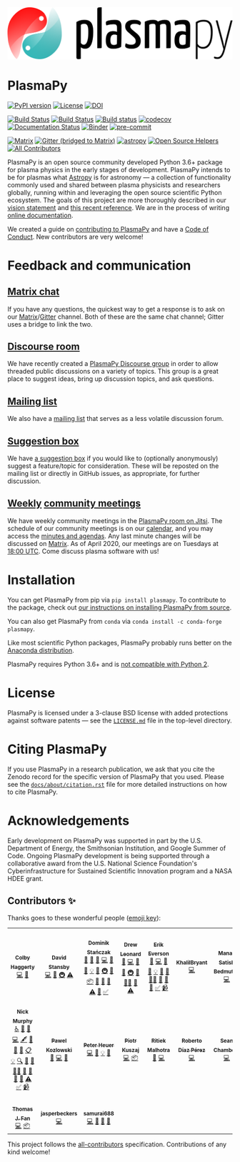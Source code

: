 <div align="center"><img src="https://raw.githubusercontent.com/PlasmaPy/PlasmaPy-logo/master/exports/with-text-dark.png" width="600"/></div>

# PlasmaPy

[![PyPI version](https://badge.fury.io/py/plasmapy.svg)](https://badge.fury.io/py/plasmapy)
[![License](https://img.shields.io/badge/License-BSD%203--Clause-blue.svg)](./LICENSE.md)
[![DOI](https://zenodo.org/badge/DOI/10.5281/zenodo.1436011.svg)](https://doi.org/10.5281/zenodo.1436011)

[![Build Status](https://travis-ci.org/PlasmaPy/PlasmaPy.svg?branch=master)](https://travis-ci.org/PlasmaPy/PlasmaPy)
[![Build Status](https://dev.azure.com/plasmapy/PlasmaPy/_apis/build/status/PlasmaPy.PlasmaPy?branchName=master)](https://dev.azure.com/plasmapy/PlasmaPy/_build/latest?definitionId=2&branchName=master)
[![Build status](https://ci.appveyor.com/api/projects/status/hbduy62sqrvy8rn7?svg=true)](https://ci.appveyor.com/project/namurphy/plasmapy)
[![codecov](https://codecov.io/gh/PlasmaPy/PlasmaPy/branch/master/graph/badge.svg)](https://codecov.io/gh/PlasmaPy/PlasmaPy)
[![Documentation Status](https://readthedocs.org/projects/plasmapy/badge/?version=latest)](http://plasmapy.readthedocs.io/en/latest/?badge=latest)
[![Binder](https://mybinder.org/badge_logo.svg)](https://mybinder.org/v2/gh/PlasmaPy/PlasmaPy/master?filepath=plasmapy%2Fexamples)
[![pre-commit](https://img.shields.io/badge/pre--commit-enabled-brightgreen?logo=pre-commit&logoColor=white)](https://github.com/pre-commit/pre-commit)

[![Matrix](https://matrix.to/img/matrix-badge.svg)](https://app.element.io/#/room/#plasmapy:openastronomy.org)
[![Gitter (bridged to Matrix)](https://badges.gitter.im/Join%20Chat.svg)](https://gitter.im/PlasmaPy/Lobby)
[![astropy](http://img.shields.io/badge/powered%20by-AstroPy-orange.svg?style=flat)](http://www.astropy.org/)
[![Open Source Helpers](https://www.codetriage.com/plasmapy/plasmapy/badges/users.svg)](https://www.codetriage.com/plasmapy/plasmapy)
[![All Contributors](https://img.shields.io/badge/all_contributors-0-orange.svg?style=flat-square)](#contributors-)

PlasmaPy is an open source community developed Python 3.6+ package for
plasma physics in the early stages of development.  PlasmaPy intends to
be for plasmas what [Astropy](https://github.com/astropy/astropy) is for
astronomy — a collection of functionality commonly used and shared
between plasma physicists and researchers globally, running within and
leveraging the open source scientific Python ecosystem.  The goals of
this project are more thoroughly described in our [vision
statement](http://docs.plasmapy.org/en/stable/about/vision_statement.html)
and [this recent reference](https://doi.org/10.5281/zenodo.1238132).
We are in the process of writing [online
documentation](http://docs.plasmapy.org/en/latest/).

We created a guide on [contributing to PlasmaPy](http://docs.plasmapy.org/en/stable/CONTRIBUTING.html)
and have a [Code of Conduct](http://docs.plasmapy.org/en/stable/CODE_OF_CONDUCT.html).
New contributors are very welcome!

# Feedback and communication

## [Matrix chat](https://app.element.io/#/room/#plasmapy:openastronomy.org)

If you have any questions, the quickest way to get a response is to ask
on our
[Matrix](https://app.element.io/#/room/#plasmapy:openastronomy.org)/[Gitter](https://gitter.im/PlasmaPy/Lobby)
channel. Both of these are the same chat channel; Gitter uses a bridge to link the two.

## [Discourse room](https://plasmapy.discourse.group/)

We have recently created a [PlasmaPy Discourse
group](https://plasmapy.discourse.group/) in order to allow threaded
public discussions on a variety of topics.  This group is a great
place to suggest ideas, bring up discussion topics, and ask questions.

## [Mailing list](https://groups.google.com/forum/#!forum/plasmapy)

We also have a [mailing list](https://groups.google.com/forum/#!forum/plasmapy)
that serves as a less volatile discussion forum.

## [Suggestion box](https://docs.google.com/forms/d/e/1FAIpQLSdT3O5iHZrLJRuavFyzoR23PGy0Prfzx2SQOcwJGWtvHyT2lw/viewform?usp=sf_link)

We have
[a suggestion box](https://docs.google.com/forms/d/e/1FAIpQLSdT3O5iHZrLJRuavFyzoR23PGy0Prfzx2SQOcwJGWtvHyT2lw/viewform?usp=sf_link)
if you would like to (optionally anonymously) suggest
a feature/topic for consideration. These will be reposted on the mailing list
or directly in GitHub issues, as appropriate, for further discussion.

## [Weekly](https://calendar.google.com/calendar?cid=bzVsb3ZkcW0zaWxsam00ZTlrMDd2cmw5bWdAZ3JvdXAuY2FsZW5kYXIuZ29vZ2xlLmNvbQ) [community meetings](https://meet.jit.si/plasmapy)

We have weekly community meetings in the
[PlasmaPy room on Jitsi](https://meet.jit.si/plasmapy).
The schedule of our community meetings is on our [calendar](https://calendar.google.com/calendar?cid=bzVsb3ZkcW0zaWxsam00ZTlrMDd2cmw5bWdAZ3JvdXAuY2FsZW5kYXIuZ29vZ2xlLmNvbQ), and you may access the [minutes and
agendas](https://drive.google.com/drive/folders/0ByPG8nie6fTPV1FQUEkzMTgtRTg?usp=sharing).
Any last minute changes will be discussed on
[Matrix](https://app.element.io/app/#/room/#plasmapy:openastronomy.org).
As of April 2020, our meetings are on Tuesdays at
[18:00 UTC](http://time.unitarium.com/utc/6pm).
Come discuss plasma software with us!

# Installation

You can get PlasmaPy from pip via `pip install plasmapy`. To contribute
to the package, check out [our instructions on installing PlasmaPy from
source](http://docs.plasmapy.org/en/stable/install.html#building-and-installing-from-source-code).

You can also get PlasmaPy from `conda` via `conda install -c conda-forge plasmapy`.

Like most scientific Python packages, PlasmaPy probably runs better on the
[Anaconda distribution](https://www.anaconda.com/downloads).

PlasmaPy requires Python 3.6+ and is [not compatible with
Python 2](https://pythonclock.org/).

# License

PlasmaPy is licensed under a 3-clause BSD license with added protections
against software patents — see the [``LICENSE.md``](LICENSE.md) file in
the top-level directory.

# Citing PlasmaPy

If you use PlasmaPy in a research publication, we ask that you cite the
Zenodo record for the specific version of PlasmaPy that you used.
Please see the [``docs/about/citation.rst``](./docs/about/citation.rst)
file for more detailed instructions on how to cite PlasmaPy.

# Acknowledgements

Early development on PlasmaPy was supported in part by the U.S.
Department of Energy, the Smithsonian Institution, and Google Summer of
Code.  Ongoing PlasmaPy development is being supported through a
collaborative award from the U.S. National Science Foundation's
Cyberinfrastructure for Sustained Scientific Innovation program and a
NASA HDEE grant.

## Contributors ✨

Thanks goes to these wonderful people ([emoji key](https://allcontributors.org/docs/en/emoji-key)):

<!-- ALL-CONTRIBUTORS-LIST:START - Do not remove or modify this section -->
<!-- prettier-ignore-start -->
<!-- markdownlint-disable -->
<table>
  <tr>
    <td align="center"><a href="https://github.com/colbych"><img src="https://avatars3.githubusercontent.com/u/3066366?v=4?s=100" width="100px;" alt=""/><br /><sub><b>Colby Haggerty</b></sub></a><br /><a href="https://github.com/PlasmaPy/PlasmaPy/commits?author=colbych" title="Code">💻</a> <a href="https://github.com/PlasmaPy/PlasmaPy/commits?author=colbych" title="Documentation">📖</a></td>
    <td align="center"><a href="https://www.davidstansby.com/"><img src="https://avatars0.githubusercontent.com/u/6197628?v=4?s=100" width="100px;" alt=""/><br /><sub><b>David Stansby</b></sub></a><br /><a href="https://github.com/PlasmaPy/PlasmaPy/commits?author=dstansby" title="Code">💻</a> <a href="https://github.com/PlasmaPy/PlasmaPy/commits?author=dstansby" title="Documentation">📖</a> <a href="#infra-dstansby" title="Infrastructure (Hosting, Build-Tools, etc)">🚇</a> <a href="https://github.com/PlasmaPy/PlasmaPy/commits?author=dstansby" title="Tests">⚠️</a></td>
    <td align="center"><a href="https://stanczakdominik.github.io/"><img src="https://avatars0.githubusercontent.com/u/11289391?v=4?s=100" width="100px;" alt=""/><br /><sub><b>Dominik Stańczak</b></sub></a><br /><a href="#question-StanczakDominik" title="Answering Questions">💬</a> <a href="#blog-StanczakDominik" title="Blogposts">📝</a> <a href="https://github.com/PlasmaPy/PlasmaPy/issues?q=author%3AStanczakDominik" title="Bug reports">🐛</a> <a href="https://github.com/PlasmaPy/PlasmaPy/commits?author=StanczakDominik" title="Code">💻</a> <a href="#design-StanczakDominik" title="Design">🎨</a> <a href="https://github.com/PlasmaPy/PlasmaPy/commits?author=StanczakDominik" title="Documentation">📖</a> <a href="#example-StanczakDominik" title="Examples">💡</a> <a href="#ideas-StanczakDominik" title="Ideas, Planning, & Feedback">🤔</a> <a href="#infra-StanczakDominik" title="Infrastructure (Hosting, Build-Tools, etc)">🚇</a> <a href="#maintenance-StanczakDominik" title="Maintenance">🚧</a> <a href="#platform-StanczakDominik" title="Packaging/porting to new platform">📦</a> <a href="#research-StanczakDominik" title="Research">🔬</a> <a href="https://github.com/PlasmaPy/PlasmaPy/pulls?q=is%3Apr+reviewed-by%3AStanczakDominik" title="Reviewed Pull Requests">👀</a> <a href="#talk-StanczakDominik" title="Talks">📢</a> <a href="https://github.com/PlasmaPy/PlasmaPy/commits?author=StanczakDominik" title="Tests">⚠️</a> <a href="#tool-StanczakDominik" title="Tools">🔧</a> <a href="#tutorial-StanczakDominik" title="Tutorials">✅</a></td>
    <td align="center"><a href="https://github.com/SolarDrew"><img src="https://avatars2.githubusercontent.com/u/1914702?v=4?s=100" width="100px;" alt=""/><br /><sub><b>Drew Leonard</b></sub></a><br /><a href="#question-SolarDrew" title="Answering Questions">💬</a> <a href="https://github.com/PlasmaPy/PlasmaPy/commits?author=SolarDrew" title="Code">💻</a> <a href="#design-SolarDrew" title="Design">🎨</a> <a href="#ideas-SolarDrew" title="Ideas, Planning, & Feedback">🤔</a> <a href="#infra-SolarDrew" title="Infrastructure (Hosting, Build-Tools, etc)">🚇</a> <a href="#maintenance-SolarDrew" title="Maintenance">🚧</a> <a href="#mentoring-SolarDrew" title="Mentoring">🧑‍🏫</a> <a href="https://github.com/PlasmaPy/PlasmaPy/pulls?q=is%3Apr+reviewed-by%3ASolarDrew" title="Reviewed Pull Requests">👀</a> <a href="https://github.com/PlasmaPy/PlasmaPy/commits?author=SolarDrew" title="Tests">⚠️</a></td>
    <td align="center"><a href="https://github.com/rocco8773"><img src="https://avatars1.githubusercontent.com/u/29869348?v=4?s=100" width="100px;" alt=""/><br /><sub><b>Erik Everson</b></sub></a><br /><a href="#question-rocco8773" title="Answering Questions">💬</a> <a href="https://github.com/PlasmaPy/PlasmaPy/commits?author=rocco8773" title="Code">💻</a> <a href="#design-rocco8773" title="Design">🎨</a> <a href="https://github.com/PlasmaPy/PlasmaPy/commits?author=rocco8773" title="Documentation">📖</a> <a href="#example-rocco8773" title="Examples">💡</a> <a href="#ideas-rocco8773" title="Ideas, Planning, & Feedback">🤔</a> <a href="#maintenance-rocco8773" title="Maintenance">🚧</a> <a href="#mentoring-rocco8773" title="Mentoring">🧑‍🏫</a> <a href="#projectManagement-rocco8773" title="Project Management">📆</a> <a href="#research-rocco8773" title="Research">🔬</a> <a href="https://github.com/PlasmaPy/PlasmaPy/pulls?q=is%3Apr+reviewed-by%3Arocco8773" title="Reviewed Pull Requests">👀</a> <a href="#tutorial-rocco8773" title="Tutorials">✅</a> <a href="#video-rocco8773" title="Videos">📹</a></td>
    <td align="center"><a href="https://github.com/KhalilBryant"><img src="https://avatars3.githubusercontent.com/u/35078079?v=4?s=100" width="100px;" alt=""/><br /><sub><b>KhalilBryant</b></sub></a><br /><a href="https://github.com/PlasmaPy/PlasmaPy/commits?author=KhalilBryant" title="Code">💻</a></td>
    <td align="center"><a href="https://github.com/manasbedmutha98"><img src="https://avatars3.githubusercontent.com/u/26279089?v=4?s=100" width="100px;" alt=""/><br /><sub><b>Manas Satish Bedmutha</b></sub></a><br /><a href="https://github.com/PlasmaPy/PlasmaPy/commits?author=manasbedmutha98" title="Code">💻</a></td>
  </tr>
  <tr>
    <td align="center"><a href="https://www.plasmapy.org/"><img src="https://avatars0.githubusercontent.com/u/8931994?v=4?s=100" width="100px;" alt=""/><br /><sub><b>Nick Murphy</b></sub></a><br /><a href="#a11y-namurphy" title="Accessibility">️️️️♿️</a> <a href="#question-namurphy" title="Answering Questions">💬</a> <a href="https://github.com/PlasmaPy/PlasmaPy/issues?q=author%3Anamurphy" title="Bug reports">🐛</a> <a href="https://github.com/PlasmaPy/PlasmaPy/commits?author=namurphy" title="Code">💻</a> <a href="#content-namurphy" title="Content">🖋</a> <a href="#data-namurphy" title="Data">🔣</a> <a href="#design-namurphy" title="Design">🎨</a> <a href="https://github.com/PlasmaPy/PlasmaPy/commits?author=namurphy" title="Documentation">📖</a> <a href="#eventOrganizing-namurphy" title="Event Organizing">📋</a> <a href="#example-namurphy" title="Examples">💡</a> <a href="#fundingFinding-namurphy" title="Funding Finding">🔍</a> <a href="#ideas-namurphy" title="Ideas, Planning, & Feedback">🤔</a> <a href="#maintenance-namurphy" title="Maintenance">🚧</a> <a href="#mentoring-namurphy" title="Mentoring">🧑‍🏫</a> <a href="#projectManagement-namurphy" title="Project Management">📆</a> <a href="#research-namurphy" title="Research">🔬</a> <a href="https://github.com/PlasmaPy/PlasmaPy/pulls?q=is%3Apr+reviewed-by%3Anamurphy" title="Reviewed Pull Requests">👀</a> <a href="#talk-namurphy" title="Talks">📢</a> <a href="https://github.com/PlasmaPy/PlasmaPy/commits?author=namurphy" title="Tests">⚠️</a> <a href="#tutorial-namurphy" title="Tutorials">✅</a> <a href="#video-namurphy" title="Videos">📹</a></td>
    <td align="center"><a href="https://github.com/lemmatum"><img src="https://avatars0.githubusercontent.com/u/28945309?v=4?s=100" width="100px;" alt=""/><br /><sub><b>Pawel Kozlowski</b></sub></a><br /><a href="#question-lemmatum" title="Answering Questions">💬</a> <a href="https://github.com/PlasmaPy/PlasmaPy/commits?author=lemmatum" title="Code">💻</a> <a href="#design-lemmatum" title="Design">🎨</a></td>
    <td align="center"><a href="http://www.physics.ucla.edu/~pheuer/"><img src="https://avatars0.githubusercontent.com/u/32618747?v=4?s=100" width="100px;" alt=""/><br /><sub><b>Peter Heuer</b></sub></a><br /><a href="https://github.com/PlasmaPy/PlasmaPy/commits?author=pheuer" title="Code">💻</a> <a href="#design-pheuer" title="Design">🎨</a> <a href="#example-pheuer" title="Examples">💡</a> <a href="#ideas-pheuer" title="Ideas, Planning, & Feedback">🤔</a></td>
    <td align="center"><a href="https://github.com/kuszaj"><img src="https://avatars2.githubusercontent.com/u/20188251?v=4?s=100" width="100px;" alt=""/><br /><sub><b>Piotr Kuszaj</b></sub></a><br /><a href="https://github.com/PlasmaPy/PlasmaPy/commits?author=kuszaj" title="Code">💻</a> <a href="#platform-kuszaj" title="Packaging/porting to new platform">📦</a></td>
    <td align="center"><a href="https://ritiek.github.io/"><img src="https://avatars1.githubusercontent.com/u/20314742?v=4?s=100" width="100px;" alt=""/><br /><sub><b>Ritiek Malhotra</b></sub></a><br /><a href="#question-ritiek" title="Answering Questions">💬</a> <a href="https://github.com/PlasmaPy/PlasmaPy/commits?author=ritiek" title="Code">💻</a></td>
    <td align="center"><a href="https://github.com/RoberTnf"><img src="https://avatars1.githubusercontent.com/u/6000936?v=4?s=100" width="100px;" alt=""/><br /><sub><b>Roberto Díaz Pérez</b></sub></a><br /><a href="https://github.com/PlasmaPy/PlasmaPy/commits?author=RoberTnf" title="Code">💻</a></td>
    <td align="center"><a href="http://lostechies.com/seanchambers/"><img src="https://avatars3.githubusercontent.com/u/31563?v=4?s=100" width="100px;" alt=""/><br /><sub><b>Sean Chambers</b></sub></a><br /><a href="https://github.com/PlasmaPy/PlasmaPy/commits?author=schambers" title="Code">💻</a></td>
  </tr>
  <tr>
    <td align="center"><a href="https://github.com/thomasjpfan"><img src="https://avatars2.githubusercontent.com/u/5402633?v=4?s=100" width="100px;" alt=""/><br /><sub><b>Thomas J. Fan</b></sub></a><br /><a href="https://github.com/PlasmaPy/PlasmaPy/commits?author=thomasjpfan" title="Code">💻</a> <a href="#platform-thomasjpfan" title="Packaging/porting to new platform">📦</a></td>
    <td align="center"><a href="https://github.com/jasperbeckers"><img src="https://avatars0.githubusercontent.com/u/28015654?v=4?s=100" width="100px;" alt=""/><br /><sub><b>jasperbeckers</b></sub></a><br /><a href="https://github.com/PlasmaPy/PlasmaPy/commits?author=jasperbeckers" title="Code">💻</a></td>
    <td align="center"><a href="https://github.com/samurai688"><img src="https://avatars1.githubusercontent.com/u/12175315?v=4?s=100" width="100px;" alt=""/><br /><sub><b>samurai688</b></sub></a><br /><a href="https://github.com/PlasmaPy/PlasmaPy/commits?author=samurai688" title="Code">💻</a> <a href="#design-samurai688" title="Design">🎨</a> <a href="#research-samurai688" title="Research">🔬</a> <a href="https://github.com/PlasmaPy/PlasmaPy/pulls?q=is%3Apr+reviewed-by%3Asamurai688" title="Reviewed Pull Requests">👀</a></td>
  </tr>
</table>

<!-- markdownlint-restore -->
<!-- prettier-ignore-end -->

<!-- ALL-CONTRIBUTORS-LIST:END -->

This project follows the [all-contributors](https://github.com/all-contributors/all-contributors) specification. Contributions of any kind welcome!

